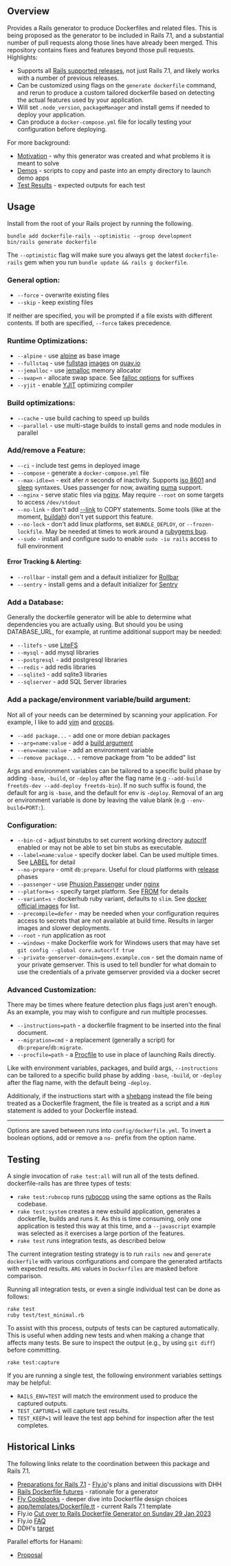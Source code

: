 ## Overview

Provides a Rails generator to produce Dockerfiles and related files.  This is being proposed as the generator to be included in Rails 7.1, and a substantial number of pull requests along those lines have already been merged.  This repository contains fixes and features beyond those pull requests.  Highlights:

  * Supports all [Rails supported releases](https://guides.rubyonrails.org/maintenance_policy.html), not just Rails 7.1, and likely works with a number of previous releases.
  * Can be customized using flags on the `generate dockerfile` command, and rerun to produce a custom tailored dockerfile based on detecting the actual features used by your application.
  * Will set `.node_version`, `packageManager` and install gems if needed to deploy your application.
  * Can produce a `docker-compose.yml` file for locally testing your configuration before deploying.

For more background:

* [Motivation](./MOTIVATION.md) - why this generator was created and what problems it is meant to solve
* [Demos](./DEMO.md) - scripts to copy and paste into an empty directory to launch demo apps
* [Test Results](./test/results) - expected outputs for each test

## Usage

Install from the root of your Rails project by running the following.

```
bundle add dockerfile-rails --optimistic --group development
bin/rails generate dockerfile
```

The `--optimistic` flag will make sure you always get the latest `dockerfile-rails` gem when you run `bundle update && rails g dockerfile`.

### General option:

* `--force` - overwrite existing files
* `--skip` - keep existing files

If neither are specified, you will be prompted if a file exists with
different contents.  If both are specified, `--force` takes precedence.

### Runtime Optimizations:

* `--alpine` - use [alpine](https://www.alpinelinux.org/) as base image
* `--fullstaq` - use [fullstaq](https://fullstaqruby.org/) [images](https://github.com/evilmartians/fullstaq-ruby-docker) on [quay.io](https://quay.io/repository/evl.ms/fullstaq-ruby?tab=tags&tag=latest)
* `--jemalloc` - use [jemalloc](https://jemalloc.net/) memory allocator
* `--swap=n` - allocate swap space.  See [falloc options](https://man7.org/linux/man-pages/man1/fallocate.1.html#OPTIONS) for suffixes
* `--yjit` - enable [YJIT](https://github.com/ruby/ruby/blob/master/doc/yjit/yjit.md) optimizing compiler

### Build optimizations:

* `--cache` - use build caching to speed up builds
* `--parallel` - use multi-stage builds to install gems and node modules in parallel

### Add/remove a Feature:

* `--ci` - include test gems in deployed image
* `--compose` - generate a `docker-compose.yml` file
* `--max-idle=n` - exit afer *n* seconds of inactivity.  Supports [iso 8601](https://en.wikipedia.org/wiki/ISO_8601#Durations) and [sleep](https://man7.org/linux/man-pages/man1/sleep.1.html#DESCRIPTION) syntaxes.  Uses passenger for now, awaiting [puma](https://github.com/puma/puma/issues/2580) support.
* `--nginx` - serve static files via [nginx](https://www.nginx.com/).  May require `--root` on some targets to access `/dev/stdout`
* `--no-link` - don't add [--link](https://docs.docker.com/engine/reference/builder/#copy---link) to COPY statements.  Some tools (like at the moment, [buildah](https://www.redhat.com/en/topics/containers/what-is-buildah)) don't yet support this feature.
* `--no-lock` - don't add linux platforms, set `BUNDLE_DEPLOY`, or `--frozen-lockfile`.  May be needed at times to work around a [rubygems bug](https://github.com/rubygems/rubygems/issues/6082#issuecomment-1329756343).
* `--sudo` - install and configure sudo to enable `sudo -iu rails` access to full environment

#### Error Tracking & Alerting:
* `--rollbar` - install gem and a default initializer for [Rollbar](https://rollbar.com/#)
* `--sentry` - install gems and a default initializer for [Sentry](https://sentry.io/welcome/)

### Add a Database:

Generally the dockerfile generator will be able to determine what dependencies you
are actually using.  But should you be using DATABASE_URL, for example, at runtime
additional support may be needed:

* `--litefs` - use [LiteFS](https://fly.io/docs/litefs/)
* `--mysql` - add mysql libraries
* `--postgresql` - add postgresql libraries
* `--redis` - add redis libraries
* `--sqlite3` - add sqlite3 libraries
* `--sqlserver` - add SQL Server libraries

### Add a package/environment variable/build argument:

Not all of your needs can be determined by scanning your application.  For example, I like to add [vim](https://www.vim.org/) and [procps](https://packages.debian.org/bullseye/procps).

 * `--add package...` - add one or more debian packages
 * `--arg=name:value` - add a [build argument](https://docs.docker.com/engine/reference/builder/#arg)
 * `--env=name:value` - add an environment variable
 * `--remove package...` - remove package from "to be added" list

Args and environment variables can be tailored to a specific build phase by adding `-base`, `-build`, or `-deploy` after the flag name (e.g `--add-build freetds-dev --add-deploy freetds-bin`).  If no such suffix is found, the default for arg is `-base`, and the default for env is `-deploy`.  Removal of an arg or environment variable is done by leaving the value blank (e.g `--env-build=PORT:`).

### Configuration:

* `--bin-cd` - adjust binstubs to set current working directory
[autocrlf](https://git-scm.com/book/en/v2/Customizing-Git-Git-Configuration#_core_autocrlf) enabled or may not be able to set bin stubs as executable.
* `--label=name:value` - specify docker label.  Can be used multiple times.  See [LABEL](https://docs.docker.com/engine/reference/builder/#label) for detail
* `--no-prepare` - omit `db:prepare`.  Useful for cloud platforms with [release](https://devcenter.heroku.com/articles/release-phase) phases
* `--passenger` - use [Phusion Passenger](https://www.phusionpassenger.com/) under [nginx](https://www.nginx.com/)
* `--platform=s` - specify target platform.  See [FROM](https://docs.docker.com/engine/reference/builder/#from) for details
* `--variant=s` - dockerhub ruby variant, defaults to `slim`.  See [docker official images](https://hub.docker.com/_/ruby) for list.
* `--precompile=defer` - may be needed when your configuration requires access to secrets that are not available at build time.  Results in larger images and slower deployments.
* `--root` - run application as root
* `--windows` - make Dockerfile work for Windows users that may have set `git config --global core.autocrlf true`
* `--private-gemserver-domain=gems.example.com` - set the domain name of your private gemserver.  This is used to tell bundler for what domain to use the credentials of a private gemserver provided via a docker secret

### Advanced Customization:

There may be times where feature detection plus flags just aren't enough.  As an example, you may wish to configure and run multiple processes.  

* `--instructions=path` - a dockerfile fragment to be inserted into the final document. 
* `--migration=cmd` - a replacement (generally a script) for `db:prepare`/`db:migrate`.
* `--procfile=path` - a [Procfile](https://github.com/ddollar/foreman#foreman) to use in place of launching Rails directly.

Like with environment variables, packages, and build args, `--instructions` can be tailored to a specific build phase by adding `-base`, `-build`, or `-deploy` after the flag name, with the default being `-deploy`.

Additionaly, if the instructions start with a [shebang](https://en.wikipedia.org/wiki/Shebang_(Unix)) instead the file being treated as a Dockerfile fragment, the file is treated as a script and a `RUN` statement is added to your Dockerfile instead.

---

Options are saved between runs into `config/dockerfile.yml`.  To invert a boolean options, add or remove a `no-` prefix from the option name.

## Testing

A single invocation of `rake test:all` will run all of the tests defined.  dockerfile-rails has are three types of tests:

  * `rake test:rubocop` runs [rubocop](https://github.com/rubocop/rubocop) using the same options as the Rails codebase.
  * `rake test:system` creates a new esbuild application, generates a dockerfile, builds and runs it.  As this is time consuming, only one application is tested this way at this time, and a `--javascript` example was selected as it exercises a large portion of the features.
  * `rake test` runs integration tests, as described below

The current integration testing strategy is to run `rails new` and `generate dockerfile` with various configurations and compare the generated artifacts with expected results.  `ARG` values in `Dockerfiles` are masked before comparison.

Running all integration tests, or even a single individual test can be done as follows:

```
rake test
ruby test/test_minimal.rb
```

To assist with this process, outputs of tests can be captured automatically.  This is useful when adding new tests and when making a change that affects many tests.  Be sure to inspect the output (e.g., by using `git diff`) before committing.

```
rake test:capture
```

If you are running a single test, the following environment variables settings may be helpful:

 * `RAILS_ENV=TEST` will match the environment used to produce the captured outputs.
 * `TEST_CAPTURE=1` will capture test results.
 * `TEST_KEEP=1` will leave the test app behind for inspection after the test completes.

## Historical Links

The following links relate to the coordination between this package and Rails 7.1.

* [Preparations for Rails 7.1](https://community.fly.io/t/preparations-for-rails-7-1/9512) - [Fly.io](https://fly.io/)'s plans and initial discussions with DHH
* [Rails Dockerfile futures](https://discuss.rubyonrails.org/t/rails-dockerfile-futures/82091/1) - rationale for a generator
* [Fly Cookbooks](https://fly.io/docs/rails/cookbooks/) - deeper dive into Dockerfile design choices
* [app/templates/Dockerfile.tt](https://github.com/rails/rails/blob/main/railties/lib/rails/generators/rails/app/templates/Dockerfile.tt) - current Rails 7.1 template
* Fly.io [Cut over to Rails Dockerfile Generator on Sunday 29 Jan 2023](https://community.fly.io/t/cut-over-to-rails-dockerfile-generator-on-sunday-29-jan-2023/10350)
* Fly.io [FAQ](https://fly.io/docs/rails/getting-started/dockerfiles/)
* DDH's [target](https://github.com/rails/rails/pull/47372#issuecomment-1438971730)

Parallel efforts for Hanami:

* [Proposal](https://discourse.hanamirb.org/t/dockerfile-hanami/816)
